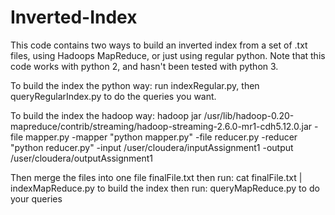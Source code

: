 # Inverted-Index
This code contains two ways to build an inverted index from a set of .txt files, using Hadoops MapReduce, or just using regular python.
Note that this code works with python 2, and hasn't been tested with python 3.

To build the index the python way: run indexRegular.py, then queryRegularIndex.py to do the queries you want.

To build the index the hadoop way:
hadoop jar /usr/lib/hadoop-0.20-mapreduce/contrib/streaming/hadoop-streaming-2.6.0-mr1-cdh5.12.0.jar
-file mapper.py -mapper "python mapper.py"
-file reducer.py -reducer "python reducer.py"
-input /user/cloudera/inputAssignment1
-output /user/cloudera/outputAssignment1

Then merge the files into one file finalFile.txt
then run: cat finalFile.txt | indexMapReduce.py to build the index
then run: queryMapReduce.py to do your queries
